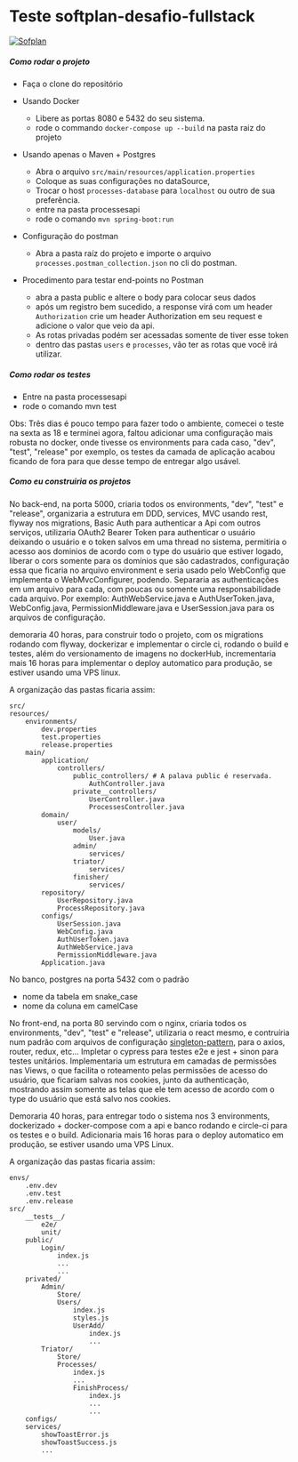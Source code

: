 # Teste softplan-desafio-fullstack
[![Sofplan](https://www.softplan.com.br/wp-content/themes/softplan-2019/imagens/logo-softplan-blue.svg)](https://www.softplan.com.br/en/solucoes/)

##### Como rodar o projeto
  - Faça o clone do repositório
- Usando Docker
  - Libere as portas 8080 e 5432 do seu sistema.
  - rode o commando ```docker-compose up --build``` na pasta raiz do projeto
- Usando apenas o Maven + Postgres
  - Abra o arquivo ```src/main/resources/application.properties```
  - Coloque as suas configurações no dataSource, 
  - Trocar o host ```processes-database``` para ```localhost``` ou outro de sua preferência.
  - entre na pasta processesapi
  - rode o comando ```mvn spring-boot:run``` 
 
- Configuração do postman
  - Abra a pasta raíz do projeto e importe o arquivo ```processes.postman_collection.json``` no cli do postman.

- Procedimento para testar end-points no Postman
  - abra a pasta public e altere o body para colocar seus dados
  - após um registro bem sucedido, a response virá com um header ```Authorization``` crie um header Authorization em seu request e adicione o valor que veio da api.
  - As rotas privadas podém ser acessadas somente de tiver esse token
  - dentro das pastas ```users``` e ```processes```, vão ter as rotas que você irá utilizar.

##### Como rodar os testes
  - Entre na pasta processesapi
  - rode o comando mvn test


Obs: Três dias é pouco tempo para fazer todo o ambiente, comecei o teste na sexta as 18 e terminei agora, faltou adicionar uma configuração mais robusta no docker, onde tivesse os environments para cada caso, "dev", "test", "release" por exemplo, os testes da camada de aplicação acabou ficando de fora para que desse tempo de entregar algo usável.

##### Como eu construiria os projetos

No back-end, na porta 5000, criaria todos os environments, "dev", "test" e "release", organizaria a estrutura em DDD, services, MVC usando rest, flyway nos migrations, Basic Auth para authenticar a Api com outros serviços, utilizaria OAuth2 Bearer Token para authenticar o usuário deixando o usuário e o token salvos em uma thread no sistema, permitiria o acesso aos dominios de acordo com o type do usuário que estiver logado, liberar o cors somente para os domínios que são cadastrados, configuração essa que ficaria no arquivo environment e seria usado pelo WebConfig que implementa o WebMvcConfigurer, podendo. Separaria as authenticações em um arquivo para cada, com poucas ou somente uma responsabilidade cada arquivo. Por exemplo:
AuthWebService.java e AuthUserToken.java, WebConfig.java, PermissionMiddleware.java e  UserSession.java para os arquivos de configuração.

demoraria 40 horas, para construir todo o projeto, com os migrations rodando com flyway, dockerizar e implementar o circle ci, rodando o build e testes, além do versionamento de imagens no dockerHub, incrementaria mais 16 horas para implementar o deploy automatico para produção, se estiver usando uma VPS linux.

A organização das pastas ficaria assim:
```
src/
resources/
    environments/
        dev.properties
        test.properties
        release.properties
    main/
        application/
            controllers/
                public_controllers/ # A palava public é reservada.
                    AuthController.java
                private__controllers/
                    UserController.java
                    ProcessesController.java
        domain/
            user/
                models/
                    User.java
                admin/
                    services/
                triator/
                    services/
                finisher/
                    services/
        repository/
            UserRepository.java
            ProcessRepository.java
        configs/
            UserSession.java
            WebConfig.java
            AuthUserToken.java
            AuthWebService.java
            PermissionMiddleware.java
        Application.java
```

No banco, postgres na porta 5432 com o padrão
  - nome da tabela em snake_case
  - nome da coluna em camelCase

No front-end, na porta 80 servindo com o nginx, criaria todos os environments, "dev", "test" e "release", utilizaria o react mesmo, e contruíria num padrão com arquivos de configuração [singleton-pattern](https://nandovieira.com.br/design-patterns-no-javascript-singleton), para o axios, router, redux, etc...
Impletar o cypress para testes e2e e jest + sinon para testes unitários.
Implementaria um estrutura em camadas de permissões nas Views, o que facilita o roteamento pelas permissões de acesso do usuário, que ficariam salvas nos cookies, junto da authenticação, mostrando assim somente as telas que ele tem acesso de acordo com o type do usuário que está salvo nos cookies.

Demoraria 40 horas, para entregar todo o sistema nos 3 environments, dockerizado + docker-compose com a api e banco rodando e circle-ci para os testes e o build. Adicionaria mais 16 horas para o deploy automatico em produção, se estiver usando uma VPS Linux.

A organização das pastas ficaria assim:
```
envs/
    .env.dev
    .env.test
    .env.release
src/
    __tests__/
        e2e/
        unit/
    public/
        Login/
            index.js
            ...
            ...
    privated/
        Admin/
            Store/
            Users/
                index.js
                styles.js
                UserAdd/
                    index.js
                    ...
        Triator/
            Store/
            Processes/
                index.js
                ...
                FinishProcess/
                    index.js
                    ...
                    ...
    configs/
    services/
        showToastError.js
        showToastSuccess.js
        ...
```